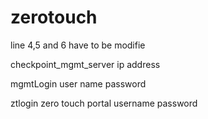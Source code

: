 # zerotouch
line 4,5 and 6 have to be modifie
  
checkpoint_mgmt_server 
  ip address

mgmtLogin 
  user name
  password

ztlogin 
  zero touch portal username
  password
